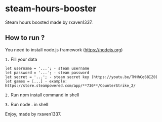 # steam-hours-booster
Steam hours boosted made by rxaven1337.

## How to run ?
You need to install node.js framework (https://nodejs.org)

`1.`
Fill your data
```
let username = '...'; - steam username
let password = '...'; - steam password
let secret = '...'; - steam secret key (https://youtu.be/TMHhCq68IZ0)
let games = [...] - example: https://store.steampowered.com/app/**730**/CounterStrike_2/
```

`2.`
Run npm install command in shell

`3.`
Run node . in shell

Enjoy, made by rxaven1337.

